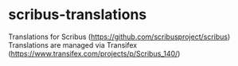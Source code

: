 scribus-translations
====================

Translations for Scribus (https://github.com/scribusproject/scribus)  
Translations are managed via Transifex (https://www.transifex.com/projects/p/Scribus_140/)
